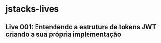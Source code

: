 # jstacks-lives

## Live 001: Entendendo a estrutura de tokens JWT criando a sua própria implementação
